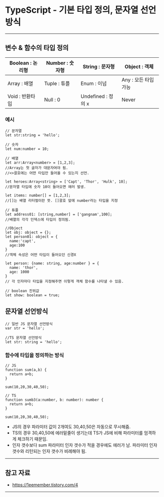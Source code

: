 # TypeScript - 기본 타입 정의, 문자열 선언 방식

---

## 변수 & 함수의 타입 정의

| Boolean : 논리형 | Number : 숫자형 | String : 문자형    | Object : 객체        |
| ---------------- | --------------- | ------------------ | -------------------- |
| Array : 배열     | Tuple : 튜플    | Enum : 이넘        | Any : 모든 타입 가능 |
| Void : 반환타입  | Null : 0        | Undefined : 정의 x | Never                |

### 예시

```tsx
// 문자열
let str:string = 'hello';

// 숫자
let num:number = 10;

// 배열
let arr:Array<number> = [1,2,3];
//Array는 첫 글자가 대문자여야 됨.
//<>괄호에는 어떤 타입만 들어올 수 있는지 선언.

let heroes:Array<string> = ['Capt', 'Thor', 'Hulk', 10];
//문자열 타입에 숫자 10이 들어오면 에러 발생.

let items: number[] = [1,2,3];
//[]는 배열 리터럴이란 뜻. []괄호 앞에 number라는 타입을 지정

// 튜플
let address01: [string,number] = ['gangnam',100];
//배열의 각각 인덱스에 타입이 정의됨.

//Object
let obj: object = {};
let person01: object = {
  name:'capt',
  age:100
}
//객체 속성은 어떤 타입이 들어오던 신경X

let person: {name: string, age:number } = {
  name: 'thor',
  age: 1000
}
// 각 인자마다 타입을 지정해주면 이렇게 객체 함수를 나타낼 수 있음.

// boolean 진위값
let show: boolean = true;
```

## 문자열 선언방식

```tsx
// 일반 JS 문자열 선언방식
var str = 'hello';

//TS 문자열 선언방식
let str: string = 'hello';
```

### 함수에 타입을 정의하는 방식

```tsx
// JS
function sum(a,b) {
  return a+b;
}

sum(10,20,30,40,50);

// TS
function sumb3(a:number, b: number): number {
  return a+b;
}

sum(10,20,30,40,50);
```

- JS의 경우 파라미터 값이 2개여도 30,40,50은 자동으로 무시해줌.
- TS의 경우 30,40,50에 에러밑줄이 생기는데 TS가 JS에 비해 파라미터를 엄격하게 체크하기 때문임.
- 인자 갯수보다 sum 파라미터 인자 갯수가 적을 경우에도 에러가 남. 파라미터 인자 갯수와 리턴되는 인자 갯수가 비례해야 됨.

---

## 참고 자료

- https://1eemember.tistory.com/4

---